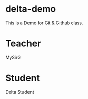 # delta-demo
This is a Demo for Git &amp; Github class.

# Teacher
MySirG

# Student
Delta Student


